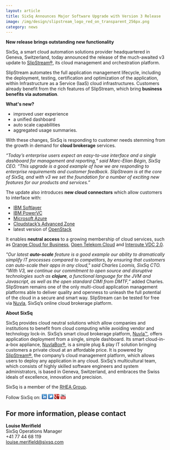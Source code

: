 ```yaml
---
layout: article
title: SixSq Announces Major Software Upgrade with Version 3 Release
image: /img/design/slipstream_logo_red_on_transparent_256px.png 
category: news
---
```


**New release brings outstanding new functionality**

SixSq, a smart cloud automation solutions provider headquartered in Geneva, Switzerland, today announced the release of the much-awaited v3 update to [SlipStream®](http://sixsq.com/products/slipstream/), its cloud management and orchestration platform. 

SlipStream automates the full application management lifecycle, including the deployment, testing, certification and optimization of the application, within Infrastructure as a Service (IaaS) cloud infrastructures.  Customers already benefit from the rich features of SlipStream, which bring **business benefits via automation**.

**What's new?**

- improved user experience
- a unified dashboard
- auto scale capabilities
- aggregated usage summaries. 

With these changes, SixSq is responding to customer needs stemming from the growth in demand for **cloud brokerage** services.

*“Today’s enterprise users expect an easy-to-use interface and a single dashboard for management and reporting,” said Marc-Elian Bégin, SixSq CEO. “This upgrade is a good example of how we are responding to enterprise requirements and customer feedback. SlipStream is at the core of SixSq, and with v3 we set the foundation for a number of exciting new features for our products and services.”*
 
The update also introduces **new cloud connectors** which allow customers to interface with:

 - [IBM Softlayer](http://www.softlayer.com)
 - [IBM PowerVC](http://www-03.ibm.com/systems/power/software/virtualization-management/) 
 - [Microsoft Azure](https://azure.microsoft.com/en-us/)
 - [Cloudstack’s Advanced Zone](https://cloudstack.apache.org) 
 - latest version of [OpenStack](https://www.openstack.org)
 
It enables **neutral access** to a growing membership of cloud services, such as [Orange Cloud for Business](http://www.orange-business.com/en/cloud-computing), [Open Telekom Cloud](https://www.t-systems.com/de/en/solutions/cloud/solutions/open-telekom-cloud/public-cloud-for-business-customers-247826) and [Interoute VDC 2.0](https://cloudstore.interoute.com/TryInterouteVDCFREE).
 
*"Our latest **auto-scale** feature is a good example our ability to dramatically simplify IT processes compared to competitors, by ensuring that customers can auto-scale their apps in any cloud," said Charles Loomis, SixSq CTO. “With V3, we continue our commitment to open source and disruptive technologies such as **clojure**, a functional language for the JVM and Javascript, as well as the open standard CIMI from DMTF,”* added Charles.  SlipStream remains one of the only multi-cloud application management platforms able to deliver quality and openness to unleash the full potential of the cloud in a secure and smart way.
SlipStream can be tested for free via [Nuvla](http://sixsq.com/services/nuvla/), SixSq’s online cloud brokerage platform.


**About SixSq**

SixSq provides cloud neutral solutions which allow companies and institutions to benefit from cloud computing while avoiding vendor and technology lock-in. SixSq’s smart cloud brokerage platform, [Nuvla™](http://sixsq.com/services/nuvla/), offers application deployment from a single, simple dashboard. Its smart cloud-in-a-box appliance, [NuvlaBox®](http://sixsq.com/products/nuvlabox/), is a simple plug & play IT solution bringing customers a private cloud at an affordable price. It is powered by [SlipStream®](http://sixsq.com/products/slipstream/), the company’s cloud management platform, which allows users to deploy any application in any cloud. SixSq's multicultural team, which consists of highly skilled software engineers and system administrators, is based in Geneva, Switzerland, and embraces the Swiss ideals of excellence, innovation and precision. 

SixSq is a member of the [RHEA Group](http://www.rheagroup.com).



Follow SixSq on:
<a href="http://linkedin.com/company/sixsq"><img src="/img/design/linkedin_small.png" alt="LinkedIn" width="16" /></a> <a href="http://twitter.com/@sixsq"><img src="/img/design/twitter_small.png" alt="Twitter" width="16" /></a> <a href="http://plus.google.com/+sixsq"><img src="/img/design/google_plus_small.png" alt="Google+" width="16" /></a> <a href="https://www.youtube.com/channel/UCGYw3n7c-QsDtsVH32By1-g"><img src="/img/design/youtube_small.png" alt="Youtube" width="16"/></a>

For more information, please contact
----

**Louise Merifield**  
SixSq Operations Manager  
+41 77 44 68 119  
[louise.merifield@sixsq.com](mailto:louise.merifield@sixsq.com)

